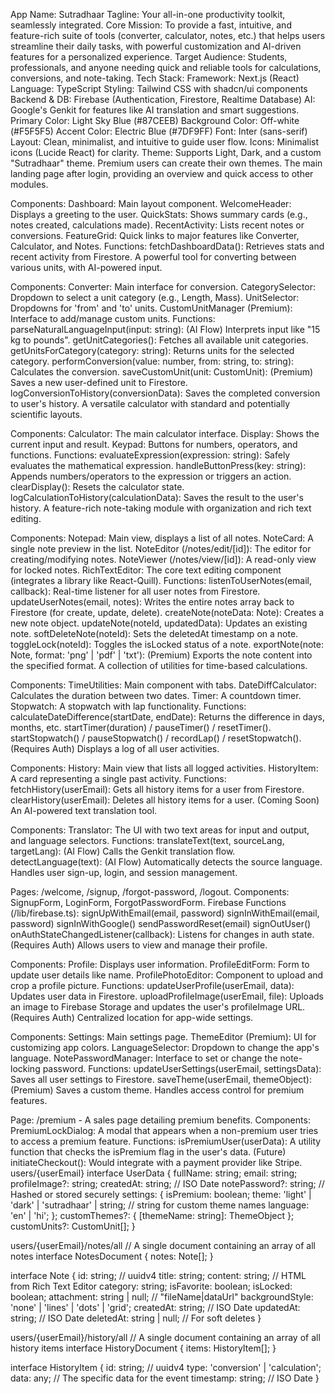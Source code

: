 App Name: Sutradhaar
Tagline: Your all-in-one productivity toolkit, seamlessly integrated.
Core Mission: To provide a fast, intuitive, and feature-rich suite of tools (converter, calculator, notes, etc.) that helps users streamline their daily tasks, with powerful customization and AI-driven features for a personalized experience.
Target Audience: Students, professionals, and anyone needing quick and reliable tools for calculations, conversions, and note-taking.
Tech Stack:
Framework: Next.js (React)
Language: TypeScript
Styling: Tailwind CSS with shadcn/ui components
Backend & DB: Firebase (Authentication, Firestore, Realtime Database)
AI: Google's Genkit for features like AI translation and smart suggestions.
Primary Color: Light Sky Blue (#87CEEB)
Background Color: Off-white (#F5F5F5)
Accent Color: Electric Blue (#7DF9FF)
Font: Inter (sans-serif)
Layout: Clean, minimalist, and intuitive to guide user flow.
Icons: Minimalist icons (Lucide React) for clarity.
Theme: Supports Light, Dark, and a custom "Sutradhaar" theme. Premium users can create their own themes.
The main landing page after login, providing an overview and quick access to other modules.

Components:
Dashboard: Main layout component.
WelcomeHeader: Displays a greeting to the user.
QuickStats: Shows summary cards (e.g., notes created, calculations made).
RecentActivity: Lists recent notes or conversions.
FeatureGrid: Quick links to major features like Converter, Calculator, and Notes.
Functions:
fetchDashboardData(): Retrieves stats and recent activity from Firestore.
A powerful tool for converting between various units, with AI-powered input.

Components:
Converter: Main interface for conversion.
CategorySelector: Dropdown to select a unit category (e.g., Length, Mass).
UnitSelector: Dropdowns for 'from' and 'to' units.
CustomUnitManager (Premium): Interface to add/manage custom units.
Functions:
parseNaturalLanguageInput(input: string): (AI Flow) Interprets input like "15 kg to pounds".
getUnitCategories(): Fetches all available unit categories.
getUnitsForCategory(category: string): Returns units for the selected category.
performConversion(value: number, from: string, to: string): Calculates the conversion.
saveCustomUnit(unit: CustomUnit): (Premium) Saves a new user-defined unit to Firestore.
logConversionToHistory(conversionData): Saves the completed conversion to user's history.
A versatile calculator with standard and potentially scientific layouts.

Components:
Calculator: The main calculator interface.
Display: Shows the current input and result.
Keypad: Buttons for numbers, operators, and functions.
Functions:
evaluateExpression(expression: string): Safely evaluates the mathematical expression.
handleButtonPress(key: string): Appends numbers/operators to the expression or triggers an action.
clearDisplay(): Resets the calculator state.
logCalculationToHistory(calculationData): Saves the result to the user's history.
A feature-rich note-taking module with organization and rich text editing.

Components:
Notepad: Main view, displays a list of all notes.
NoteCard: A single note preview in the list.
NoteEditor (/notes/edit/[id]): The editor for creating/modifying notes.
NoteViewer (/notes/view/[id]): A read-only view for locked notes.
RichTextEditor: The core text editing component (integrates a library like React-Quill).
Functions:
listenToUserNotes(email, callback): Real-time listener for all user notes from Firestore.
updateUserNotes(email, notes): Writes the entire notes array back to Firestore (for create, update, delete).
createNote(noteData: Note): Creates a new note object.
updateNote(noteId, updatedData): Updates an existing note.
softDeleteNote(noteId): Sets the deletedAt timestamp on a note.
toggleLock(noteId): Toggles the isLocked status of a note.
exportNote(note: Note, format: 'png' | 'pdf' | 'txt'): (Premium) Exports the note content into the specified format.
A collection of utilities for time-based calculations.

Components:
TimeUtilities: Main component with tabs.
DateDiffCalculator: Calculates the duration between two dates.
Timer: A countdown timer.
Stopwatch: A stopwatch with lap functionality.
Functions:
calculateDateDifference(startDate, endDate): Returns the difference in days, months, etc.
startTimer(duration) / pauseTimer() / resetTimer().
startStopwatch() / pauseStopwatch() / recordLap() / resetStopwatch().
(Requires Auth) Displays a log of all user activities.

Components:
History: Main view that lists all logged activities.
HistoryItem: A card representing a single past activity.
Functions:
fetchHistory(userEmail): Gets all history items for a user from Firestore.
clearHistory(userEmail): Deletes all history items for a user.
(Coming Soon) An AI-powered text translation tool.

Components:
Translator: The UI with two text areas for input and output, and language selectors.
Functions:
translateText(text, sourceLang, targetLang): (AI Flow) Calls the Genkit translation flow.
detectLanguage(text): (AI Flow) Automatically detects the source language.
Handles user sign-up, login, and session management.

Pages: /welcome, /signup, /forgot-password, /logout.
Components:
SignupForm, LoginForm, ForgotPasswordForm.
Firebase Functions (/lib/firebase.ts):
signUpWithEmail(email, password)
signInWithEmail(email, password)
signInWithGoogle()
sendPasswordReset(email)
signOutUser()
onAuthStateChangedListener(callback): Listens for changes in auth state.
(Requires Auth) Allows users to view and manage their profile.

Components:
Profile: Displays user information.
ProfileEditForm: Form to update user details like name.
ProfilePhotoEditor: Component to upload and crop a profile picture.
Functions:
updateUserProfile(userEmail, data): Updates user data in Firestore.
uploadProfileImage(userEmail, file): Uploads an image to Firebase Storage and updates the user's profileImage URL.
(Requires Auth) Centralized location for app-wide settings.

Components:
Settings: Main settings page.
ThemeEditor (Premium): UI for customizing app colors.
LanguageSelector: Dropdown to change the app's language.
NotePasswordManager: Interface to set or change the note-locking password.
Functions:
updateUserSettings(userEmail, settingsData): Saves all user settings to Firestore.
saveTheme(userEmail, themeObject): (Premium) Saves a custom theme.
Handles access control for premium features.

Page: /premium - A sales page detailing premium benefits.
Components:
PremiumLockDialog: A modal that appears when a non-premium user tries to access a premium feature.
Functions:
isPremiumUser(userData): A utility function that checks the isPremium flag in the user's data.
(Future) initiateCheckout(): Would integrate with a payment provider like Stripe.
users/{userEmail}
interface UserData {
  fullName: string;
  email: string;
  profileImage?: string;
  createdAt: string; // ISO Date
  notePassword?: string; // Hashed or stored securely
  settings: {
    isPremium: boolean;
    theme: 'light' | 'dark' | 'sutradhaar' | string; // string for custom theme names
    language: 'en' | 'hi';
  };
  customThemes?: { [themeName: string]: ThemeObject };
  customUnits?: CustomUnit[];
}


users/{userEmail}/notes/all
// A single document containing an array of all notes
interface NotesDocument {
    notes: Note[];
}

interface Note {
  id: string; // uuidv4
  title: string;
  content: string; // HTML from Rich Text Editor
  category: string;
  isFavorite: boolean;
  isLocked: boolean;
  attachment: string | null; // "fileName|dataUrl"
  backgroundStyle: 'none' | 'lines' | 'dots' | 'grid';
  createdAt: string; // ISO Date
  updatedAt: string; // ISO Date
  deletedAt: string | null; // For soft deletes
}


users/{userEmail}/history/all
// A single document containing an array of all history items
interface HistoryDocument {
    items: HistoryItem[];
}

interface HistoryItem {
    id: string; // uuidv4
    type: 'conversion' | 'calculation';
    data: any; // The specific data for the event
    timestamp: string; // ISO Date
}